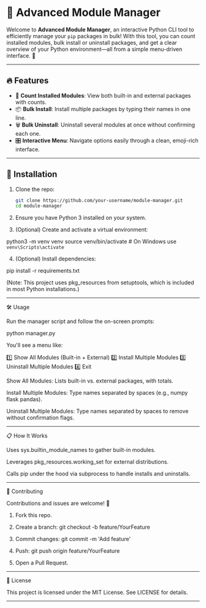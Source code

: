 # 🚀 Advanced Module Manager

Welcome to **Advanced Module Manager**, an interactive Python CLI tool to efficiently manage your `pip` packages in bulk! With this tool, you can count installed modules, bulk install or uninstall packages, and get a clear overview of your Python environment—all from a simple menu-driven interface. 🎉

---

## 🔥 Features

- 🔢 **Count Installed Modules**: View both built-in and external packages with counts.
- 📦 **Bulk Install**: Install multiple packages by typing their names in one line.
- 🗑️ **Bulk Uninstall**: Uninstall several modules at once without confirming each one.
- 🎛️ **Interactive Menu**: Navigate options easily through a clean, emoji-rich interface.

---

## 💾 Installation

1. Clone the repo:
   ```bash
   git clone https://github.com/your-username/module-manager.git
   cd module-manager

2. Ensure you have Python 3 installed on your system.


3. (Optional) Create and activate a virtual environment:

python3 -m venv venv
source venv/bin/activate  # On Windows use `venv\Scripts\activate`


4. (Optional) Install dependencies:

pip install -r requirements.txt

(Note: This project uses pkg_resources from setuptools, which is included in most Python installations.)




---

🛠️ Usage

Run the manager script and follow the on-screen prompts:

python manager.py

You'll see a menu like:

1️⃣  Show All Modules (Built-in + External)
2️⃣  Install Multiple Modules
3️⃣  Uninstall Multiple Modules
4️⃣  Exit

Show All Modules: Lists built-in vs. external packages, with totals.

Install Multiple Modules: Type names separated by spaces (e.g., numpy flask pandas).

Uninstall Multiple Modules: Type names separated by spaces to remove without confirmation flags.



---

📋 How It Works

Uses sys.builtin_module_names to gather built-in modules.

Leverages pkg_resources.working_set for external distributions.

Calls pip under the hood via subprocess to handle installs and uninstalls.



---

🤝 Contributing

Contributions and issues are welcome! 🌟

1. Fork this repo.


2. Create a branch: git checkout -b feature/YourFeature


3. Commit changes: git commit -m 'Add feature'


4. Push: git push origin feature/YourFeature


5. Open a Pull Request.




---

📄 License

This project is licensed under the MIT License. See LICENSE for details.


---

